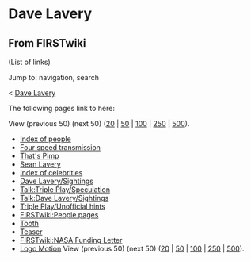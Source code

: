 # Dave Lavery

## From FIRSTwiki

(List of links)

Jump to: navigation, search

< [Dave Lavery](/index.php?title=Dave_Lavery&redirect=no "Dave Lavery")

The following pages link to here:

View (previous 50) (next 50) ([20](/index.php?title=Special:Whatlinkshere/Dave_Lavery&limit=20&from=0 "Special:Whatlinkshere/Dave Lavery") | [50](/index.php?title=Special:Whatlinkshere/Dave_Lavery&limit=50&from=0 "Special:Whatlinkshere/Dave Lavery") | [100](/index.php?title=Special:Whatlinkshere/Dave_Lavery&limit=100&from=0 "Special:Whatlinkshere/Dave Lavery") | [250](/index.php?title=Special:Whatlinkshere/Dave_Lavery&limit=250&from=0 "Special:Whatlinkshere/Dave Lavery") | [500](/index.php?title=Special:Whatlinkshere/Dave_Lavery&limit=500&from=0 "Special:Whatlinkshere/Dave Lavery")).

- [Index of people](Index_of_people "Index of people")
- [Four speed transmission](Four_speed_transmission "Four speed transmission")
- [That's Pimp](That%27s_Pimp "That's Pimp")
- [Sean Lavery](Sean_Lavery "Sean Lavery")
- [Index of celebrities](Index_of_celebrities "Index of celebrities")
- [Dave Lavery/Sightings](Dave_Lavery/Sightings "Dave Lavery/Sightings")
- [Talk:Triple Play/Speculation](Talk:Triple_Play/Speculation "Talk:Triple Play/Speculation")
- [Talk:Dave Lavery/Sightings](Talk:Dave_Lavery/Sightings "Talk:Dave Lavery/Sightings")
- [Triple Play/Unofficial hints](Triple_Play/Unofficial_hints "Triple Play/Unofficial hints")
- [FIRSTwiki:People pages](FIRSTwiki:People_pages "FIRSTwiki:People pages")
- [Tooth](Tooth "Tooth")
- [Teaser](Teaser "Teaser")
- [FIRSTwiki:NASA Funding Letter](FIRSTwiki:NASA_Funding_Letter "FIRSTwiki:NASA Funding Letter")
- [Logo Motion](Logo_Motion "Logo Motion") View (previous 50) (next 50) ([20](/index.php?title=Special:Whatlinkshere/Dave_Lavery&limit=20&from=0 "Special:Whatlinkshere/Dave Lavery") | [50](/index.php?title=Special:Whatlinkshere/Dave_Lavery&limit=50&from=0 "Special:Whatlinkshere/Dave Lavery") | [100](/index.php?title=Special:Whatlinkshere/Dave_Lavery&limit=100&from=0 "Special:Whatlinkshere/Dave Lavery") | [250](/index.php?title=Special:Whatlinkshere/Dave_Lavery&limit=250&from=0 "Special:Whatlinkshere/Dave Lavery") | [500](/index.php?title=Special:Whatlinkshere/Dave_Lavery&limit=500&from=0 "Special:Whatlinkshere/Dave Lavery")).
